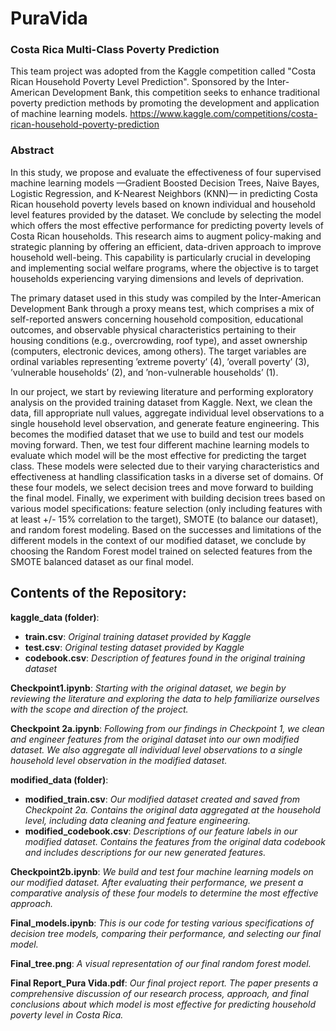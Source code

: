 # PuraVida
###   Costa Rica Multi-Class Poverty Prediction

This team project was adopted from the Kaggle competition called "Costa Rican Household Poverty Level Prediction". Sponsored by the Inter-American Development Bank, this competition seeks to enhance traditional poverty prediction methods by promoting the development and application of machine learning models.
https://www.kaggle.com/competitions/costa-rican-household-poverty-prediction

###    Abstract

In this study, we propose and evaluate the effectiveness of four supervised machine learning models —Gradient Boosted Decision Trees, Naive Bayes, Logistic Regression, and K-Nearest Neighbors (KNN)— in predicting Costa Rican household poverty levels based on known individual and household level features provided by the dataset. We conclude by selecting the model which offers the most effective performance for predicting poverty levels of Costa Rican households. This research aims to augment policy-making and strategic planning by offering an efficient, data-driven approach to improve household well-being. This capability is particularly crucial in developing and implementing social welfare programs, where the objective is to target households experiencing varying dimensions and levels of deprivation.  

The primary dataset used in this study was compiled by the Inter-American Development Bank through a proxy means test, which comprises a mix of self-reported answers concerning household composition, educational outcomes, and observable physical characteristics pertaining to their housing conditions (e.g., overcrowding, roof type), and asset ownership (computers, electronic devices, among others). The target variables are ordinal variables representing ’extreme poverty’ (4), ’overall poverty’ (3), ’vulnerable households’ (2), and ’non-vulnerable households’ (1).

In our project, we start by reviewing literature and performing exploratory analysis on the provided training dataset from Kaggle. Next, we clean the data, fill appropriate null values, aggregate individual level observations to a single household level observation, and generate feature engineering. This becomes the modified dataset that we use to build and test our models moving forward. Then, we test four different machine learning models to evaluate which model will be the most effective for predicting the target class.  These models were selected due to their varying characteristics and effectiveness at handling classification tasks in a diverse set of domains. Of these four models, we select decision trees and move forward to building the final model. Finally, we experiment with building decision trees based on various model specifications: feature selection (only including features with at least +/- 15% correlation to the target), SMOTE (to balance our dataset), and random forest modeling. Based on the successes and limitations of the different models in the context of our modified dataset, we conclude by choosing the Random Forest model trained on selected features from the SMOTE balanced dataset as our final model.





##   Contents of the Repository:

**kaggle_data (folder)**:
* **train.csv**: *Original training dataset provided by Kaggle*
* **test.csv**: *Original testing dataset provided by Kaggle*
* **codebook.csv**: *Description of features found in the original training dataset*
    
**Checkpoint1.ipynb**: *Starting with the original dataset, we begin by reviewing the literature and exploring the data to help familiarize ourselves with the scope and direction of the project.*

**Checkpoint 2a.ipynb**: *Following from our findings in Checkpoint 1, we clean and engineer features from the original dataset into our own modified dataset. We also aggregate all individual level observations to a single household level observation in the modified dataset.* 

**modified_data (folder)**:
* **modified_train.csv**: *Our modified dataset created and saved from Checkpoint 2a. Contains the original data aggregated at the household level, including data cleaning and feature engineering.*
* **modified_codebook.csv**: *Descriptions of our feature labels in our modified dataset. Contains the features from the original data             codebook and includes descriptions for our new generated features.*
    
**Checkpoint2b.ipynb**: *We build and test four machine learning models on our modified dataset. After evaluating their performance, we present a comparative analysis of these four models to determine the most effective approach.* 

**Final_models.ipynb**: *This is our code for testing various specifications of decision tree models, comparing their performance, and selecting our final model.*

**Final_tree.png**: *A visual representation of our final random forest model.* 

**Final Report_Pura Vida.pdf**: *Our final project report. The paper presents a comprehensive discussion of our research process, approach, and final conclusions about which model is most effective for predicting household poverty level in Costa Rica.*

